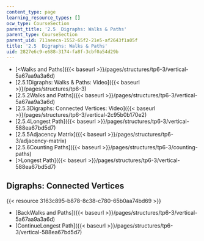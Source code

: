 ```yaml
---
content_type: page
learning_resource_types: []
ocw_type: CourseSection
parent_title: '2.5  Digraphs: Walks & Paths'
parent_type: CourseSection
parent_uid: 711aeeca-1552-65f2-21e5-af2643f1a05f
title: '2.5  Digraphs: Walks & Paths'
uid: 2827e6c9-e688-3174-fa8f-3cbf0a54d29b
---
```


*   [\<Walks and Paths]({{< baseurl >}}/pages/structures/tp6-3/vertical-5a67aa9a3a6d)
*   [2.5.1Digraphs: Walks & Paths: Video]({{< baseurl >}}/pages/structures/tp6-3)
*   [2.5.2Walks and Paths]({{< baseurl >}}/pages/structures/tp6-3/vertical-5a67aa9a3a6d)
*   [2.5.3Digraphs: Connected Vertices: Video]({{< baseurl >}}/pages/structures/tp6-3/vertical-2c95b0b170e2)
*   [2.5.4Longest Path]({{< baseurl >}}/pages/structures/tp6-3/vertical-588ea67bd5d7)
*   [2.5.5Adjacency Matrix]({{< baseurl >}}/pages/structures/tp6-3/adjacency-matrix)
*   [2.5.6Counting Paths]({{< baseurl >}}/pages/structures/tp6-3/counting-paths)
*   [\>Longest Path]({{< baseurl >}}/pages/structures/tp6-3/vertical-588ea67bd5d7)

Digraphs: Connected Vertices
----------------------------

{{< resource 3163c895-b878-8c38-c780-65b0aa74bd69 >}}

*   [BackWalks and Paths]({{< baseurl >}}/pages/structures/tp6-3/vertical-5a67aa9a3a6d)
*   [ContinueLongest Path]({{< baseurl >}}/pages/structures/tp6-3/vertical-588ea67bd5d7)